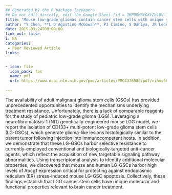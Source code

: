 ```yaml
---
## Generated by the R package lazyapero
## Do not edit directly, edit the Google Sheet [id = 1HPQDH3tOXtZb1DV--8wR9CKAzUz5aywWc2vM3OQ5SrU]
title: "Mouse low-grade gliomas contain cancer stem cells with unique molecular and functional properties"
author: "Y Chen, **L D'Agostino McGowan**, PJ Cimino, S Dahiya, JR Leonard, DA Lee, DH Gutmann"
date: 2015-03-24T00:00:00
link_out: false
i: NA
categories:
 - Peer Reviewed Article
links:


- icon: file
  icon_pack: fas
  name: pdf
  url: https://www.ncbi.nlm.nih.gov/pmc/articles/PMC4376586/pdf/nihms666501.pdf

---
```


The availability of adult malignant glioma stem cells (GSCs) has provided unprecedented opportunities to identify the mechanisms underlying treatment resistance. Unfortunately, there is a lack of comparable reagents for the study of pediatric low-grade glioma (LGG). Leveraging a neurofibromatosis-1 (Nf1) genetically-engineered mouse LGG model, we report the isolation of CD133+ multi-potent low-grade glioma stem cells (LG-GSCs), which generate glioma-like lesions histologically similar to the parent tumor following injection into immunocompetent hosts. In addition, we demonstrate that these LG-GSCs harbor selective resistance to currently-employed conventional and biologically-targeted anti-cancer agents, which reflect the acquisition of new targetable signaling pathway abnormalities. Using transcriptomal analysis to identify additional molecular properties, we discovered that mouse and human LG-GSCs harbor high levels of Abcg1 expression critical for protecting against endoplasmic reticulum (ER) stress-induced mouse LG-GSC apoptosis. Collectively, these findings establish that LGG cancer stem cells have unique molecular and functional properties relevant to brain cancer treatment.

